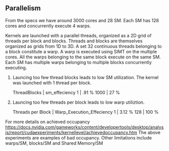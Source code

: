 ## Parallelism

From the specs we have around 3000 cores and 28 SM. Each SM has 128 cores and
concurrently execute 4 warps.

Kernels are launched with a parallel threads, organized as a 2D grid of threads per block
and blocks.
Threads and blocks are themselves organized as grids from 1D to 3D.
A set 32 continuous threads belonging to a block constitute a warp.
A warp is executed using SIMT on the multiple cores.
All the warps belonging to the same block execute on the same SM.
Each SM has multiple warps belonging to multiple blocks concurrently executing.


1. Launcing too few thread blocks leads to low SM utilization.
The kernel was launched with 1 thread per block.

    ThreadBlocks | sm_effeciency
    1            | .91 %
    1000         | 27 %

2. Launcing too few threads per block leads to low warp utiliztion.

    Threads per Block | Warp_Execution_Effeciency
    1      | 3.12 %
    128    | 100 %

For more details on achieved occupancy
https://docs.nvidia.com/gameworks/content/developertools/desktop/analysis/report/cudaexperiments/kernellevel/achievedoccupancy.htm
The above experiments are examples of bad occupancy.
Other limitations include warps/SM, blocks/SM and Shared Memory/SM